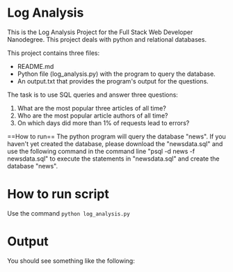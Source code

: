 # Log Analysis
This is the Log Analysis Project for the Full Stack Web Developer Nanodegree.
This project deals with python and relational databases.

This project contains three files:
+ README.md
+ Python file (log_analysis.py) with the program to query the database.
+ An output.txt that provides the program's output for the questions.

The task is to use SQL queries and answer three questions:
1. What are the most popular three articles of all time?
2. Who are the most popular article authors of all time?
3. On which days did more than 1% of requests lead to errors?

==How to run==
The python program will query the database "news". If you haven't yet created the database,
please download the "newsdata.sql" and use the following command in the command line "psql -d news -f newsdata.sql"
to execute the statements in "newsdata.sql" and create the database "news".


# How to run script
Use the command <code>python log_analysis.py</code>

# Output
You should see something like the following:
